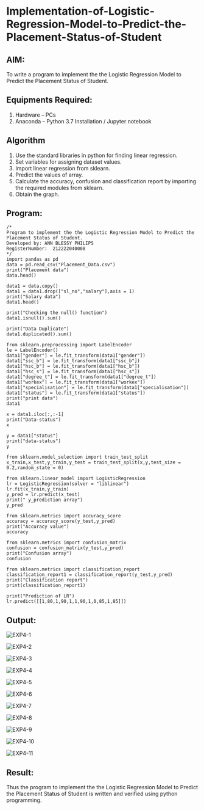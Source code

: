 # Implementation-of-Logistic-Regression-Model-to-Predict-the-Placement-Status-of-Student

## AIM:
To write a program to implement the the Logistic Regression Model to Predict the Placement Status of Student.

## Equipments Required:
1. Hardware – PCs
2. Anaconda – Python 3.7 Installation / Jupyter notebook

## Algorithm
1. Use the standard libraries in python for finding linear regression.
2. Set variables for assigning dataset values.
3. Import linear regression from sklearn.
4. Predict the values of array.
5. Calculate the accuracy, confusion and classification report by importing the required modules from sklearn.
6. Obtain the graph. 

## Program:
```
/*
Program to implement the the Logistic Regression Model to Predict the Placement Status of Student.
Developed by: ANN BLESSY PHILIPS
RegisterNumber:  212222040008
*/
import pandas as pd
data = pd.read_csv("Placement_Data.csv")
print("Placement data")
data.head()

data1 = data.copy()
data1 = data1.drop(["sl_no","salary"],axis = 1)
print("Salary data")
data1.head()

print("Checking the null() function")
data1.isnull().sum()

print("Data Duplicate")
data1.duplicated().sum()

from sklearn.preprocessing import LabelEncoder
le = LabelEncoder()
data1["gender"] = le.fit_transform(data1["gender"])
data1["ssc_b"] = le.fit_transform(data1["ssc_b"])
data1["hsc_b"] = le.fit_transform(data1["hsc_b"])
data1["hsc_s"] = le.fit_transform(data1["hsc_s"])
data1["degree_t"] = le.fit_transform(data1["degree_t"])
data1["workex"] = le.fit_transform(data1["workex"])
data1["specialisation"] = le.fit_transform(data1["specialisation"])
data1["status"] = le.fit_transform(data1["status"])
print("print data")
data1

x = data1.iloc[:,:-1]
print("Data-status")
x

y = data1["status"]
print("data-status")
y

from sklearn.model_selection import train_test_split
x_train,x_test,y_train,y_test = train_test_split(x,y,test_size = 0.2,random_state = 0)

from sklearn.linear_model import LogisticRegression
lr = LogisticRegression(solver = "liblinear")
lr.fit(x_train,y_train)
y_pred = lr.predict(x_test)
print(" y_prediction array")
y_pred

from sklearn.metrics import accuracy_score
accuracy = accuracy_score(y_test,y_pred)
print("Accuracy value")
accuracy

from sklearn.metrics import confusion_matrix
confusion = confusion_matrix(y_test,y_pred)
print("Confusion array")
confusion

from sklearn.metrics import classification_report
classification_report1 = classification_report(y_test,y_pred)
print("Classification report")
print(classification_report1)

print("Prediction of LR")
lr.predict([[1,80,1,90,1,1,90,1,0,85,1,85]])

```

## Output:

![EXP4-1](https://github.com/AnnBlessy/Implementation-of-Logistic-Regression-Model-to-Predict-the-Placement-Status-of-Student/assets/119477835/c637c601-a65c-490a-b150-e59fd7ead20f)

![EXP4-2](https://github.com/AnnBlessy/Implementation-of-Logistic-Regression-Model-to-Predict-the-Placement-Status-of-Student/assets/119477835/0ca792ab-9331-49da-971f-942451d53a8a)

![EXP4-3](https://github.com/AnnBlessy/Implementation-of-Logistic-Regression-Model-to-Predict-the-Placement-Status-of-Student/assets/119477835/051f3e58-99cf-458c-9644-0c5d77a48060)

![EXP4-4](https://github.com/AnnBlessy/Implementation-of-Logistic-Regression-Model-to-Predict-the-Placement-Status-of-Student/assets/119477835/ba9a0a0d-73d7-44cb-8057-c78f80987cc9)

![EXP4-5](https://github.com/AnnBlessy/Implementation-of-Logistic-Regression-Model-to-Predict-the-Placement-Status-of-Student/assets/119477835/f58c4a69-7509-475b-97f1-e0561dbf99ec)

![EXP4-6](https://github.com/AnnBlessy/Implementation-of-Logistic-Regression-Model-to-Predict-the-Placement-Status-of-Student/assets/119477835/7134dfb3-7bc9-42c3-8b07-ad63f1bcd6a8)

![EXP4-7](https://github.com/AnnBlessy/Implementation-of-Logistic-Regression-Model-to-Predict-the-Placement-Status-of-Student/assets/119477835/31cdb53c-11bf-4150-8738-a72303ca0736)

![EXP4-8](https://github.com/AnnBlessy/Implementation-of-Logistic-Regression-Model-to-Predict-the-Placement-Status-of-Student/assets/119477835/e91e0f4c-a1c3-4b0e-8c32-d29cccdff8bf)

![EXP4-9](https://github.com/AnnBlessy/Implementation-of-Logistic-Regression-Model-to-Predict-the-Placement-Status-of-Student/assets/119477835/92d51ca5-dde9-4935-8493-c883a155e802)

![EXP4-10](https://github.com/AnnBlessy/Implementation-of-Logistic-Regression-Model-to-Predict-the-Placement-Status-of-Student/assets/119477835/9ce3f0df-2f98-4e70-ab51-09367c9a5aa4)

![EXP4-11](https://github.com/AnnBlessy/Implementation-of-Logistic-Regression-Model-to-Predict-the-Placement-Status-of-Student/assets/119477835/dfc725d5-f0d5-4cd5-9946-98bb5af4f231)


## Result:
Thus the program to implement the the Logistic Regression Model to Predict the Placement Status of Student is written and verified using python programming.
